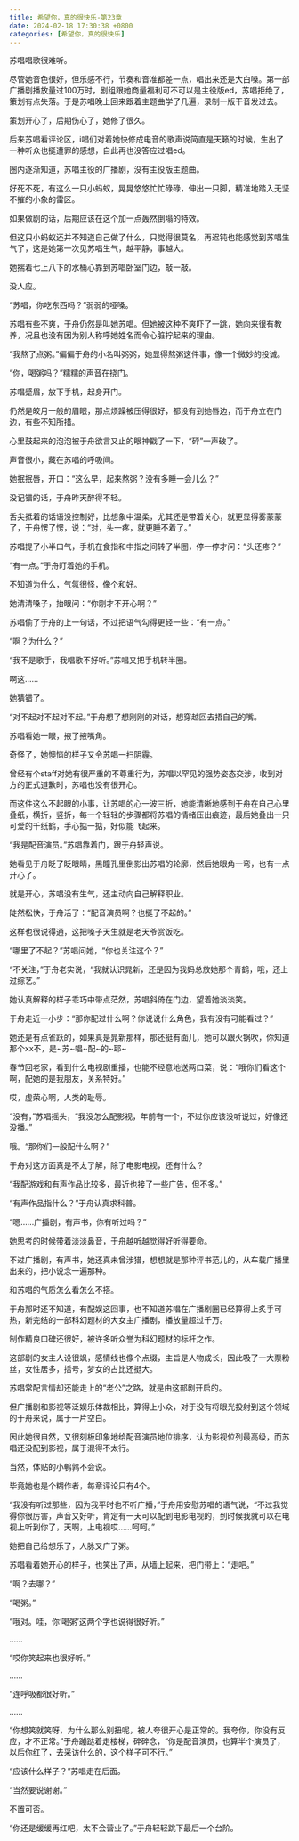 ```yaml
---
title: 希望你，真的很快乐-第23章
date: 2024-02-18 17:30:38 +0800
categories: [希望你，真的很快乐]
---
```


苏唱唱歌很难听。

尽管她音色很好，但乐感不行，节奏和音准都差一点，唱出来还是大白嗓。第一部广播剧播放量过100万时，剧组跟她商量福利可不可以是主役版ed，苏唱拒绝了，策划有点失落。于是苏唱晚上回来跟着主题曲学了几遍，录制一版干音发过去。

策划开心了，后期伤心了，她修了很久。

后来苏唱看评论区，i唱们对着她快修成电音的歌声说简直是天籁的时候，生出了一种听众也挺遭罪的感想，自此再也没答应过唱ed。

圈内逐渐知道，苏唱主役的广播剧，没有主役版主题曲。

好死不死，有这么一只小蚂蚁，晃晃悠悠忙忙碌碌，伸出一只脚，精准地踏入无坚不摧的小象的雷区。

如果做剧的话，后期应该在这个加一点轰然倒塌的特效。

但这只小蚂蚁还并不知道自己做了什么，只觉得很莫名，再迟钝也能感觉到苏唱生气了，这是她第一次见苏唱生气，越平静，事越大。

她揣着七上八下的水桶心靠到苏唱卧室门边，敲一敲。

没人应。

“苏唱，你吃东西吗？”弱弱的哑嗓。

苏唱有些不爽，于舟仍然是叫她苏唱。但她被这种不爽吓了一跳，她向来很有教养，况且也没有因为别人称呼她姓名而令心脏拧起来的理由。

“我熬了点粥。”偏偏于舟的小名叫粥粥，她显得熬粥这件事，像一个微妙的投诚。

“你，喝粥吗？”糯糯的声音在挠门。

苏唱蹙眉，放下手机，起身开门。

仍然是皎月一般的眉眼，那点烦躁被压得很好，都没有到她唇边，而于舟立在门边，有些不知所措。

心里鼓起来的泡泡被于舟欲言又止的眼神戳了一下，“砰”一声破了。

声音很小，藏在苏唱的呼吸间。

她抿抿唇，开口：“这么早，起来熬粥？没有多睡一会儿么？”

没记错的话，于舟昨天醉得不轻。

舌尖抵着的话语没控制好，比想象中温柔，尤其还是带着关心，就更显得雾蒙蒙了，于舟愣了愣，说：“对，头一疼，就更睡不着了。”

苏唱提了小半口气，手机在食指和中指之间转了半圈，停一停才问：“头还疼？”

“有一点。”于舟盯着她的手机。

不知道为什么，气氛很怪，像个和好。

她清清嗓子，抬眼问：“你刚才不开心啊？”

苏唱偷了于舟的上一句话，不过把语气勾得更轻一些：“有一点。”

“啊？为什么？”

“我不是歌手，我唱歌不好听。”苏唱又把手机转半圈。

啊这……

她猜错了。

“对不起对不起对不起。”于舟想了想刚刚的对话，想穿越回去捂自己的嘴。

苏唱看她一眼，掖了掖嘴角。

奇怪了，她懊恼的样子又令苏唱一扫阴霾。

曾经有个staff对她有很严重的不尊重行为，苏唱以罕见的强势姿态交涉，收到对方的正式道歉时，苏唱也没有很开心。

而这件这么不起眼的小事，让苏唱的心一波三折，她能清晰地感到于舟在自己心里叠纸，横折，竖折，每一个轻轻的步骤都将苏唱的情绪压出痕迹，最后她叠出一只可爱的千纸鹤，手心掂一掂，好似能飞起来。

“我是配音演员。”苏唱靠着门，跟于舟轻声说。

她看见于舟眨了眨眼睛，黑瞳孔里倒影出苏唱的轮廓，然后她眼角一弯，也有一点开心了。

就是开心，苏唱没有生气，还主动向自己解释职业。

陡然松快，于舟活了：“配音演员啊？也挺了不起的。”

这样也很说得通，这把嗓子天生就是老天爷赏饭吃。

“哪里了不起？”苏唱问她，“你也关注这个？”

“不关注，”于舟老实说，“我就认识晁新，还是因为我妈总放她那个青鹤，哦，还上过综艺。”

她认真解释的样子乖巧中带点茫然，苏唱斜倚在门边，望着她淡淡笑。

于舟走近一小步：“那你配过什么啊？你说说什么角色，我有没有可能看过？”

她还是有点雀跃的，如果真是晁新那样，那还挺有面儿，她可以跟火锅吹，你知道那个xx不，是~苏~唱~配~的~耶~

春节回老家，看到什么电视剧重播，也能不经意地送两口菜，说：“哦你们看这个啊，配她的是我朋友，关系特好。”

哎，虚荣心啊，人类的耻辱。

“没有，”苏唱摇头，“我没怎么配影视，年前有一个，不过你应该没听说过，好像还没播。”

哦。“那你们一般配什么啊？”

于舟对这方面真是不太了解，除了电影电视，还有什么？

“我配游戏和有声作品比较多，最近也接了一些广告，但不多。”

“有声作品指什么？”于舟认真求科普。

“嗯……广播剧，有声书，你有听过吗？”

她思考的时候带着淡淡鼻音，于舟越听越觉得好听得要命。

不过广播剧，有声书，她还真未曾涉猎，想想就是那种评书范儿的，从车载广播里出来的，把小说念一遍那种。

和苏唱的气质怎么看怎么不搭。

于舟那时还不知道，有配娱这回事，也不知道苏唱在广播剧圈已经算得上炙手可热，新完结的一部科幻题材的大女主广播剧，播放量超过千万。

制作精良口碑还很好，被许多听众誉为科幻题材的标杆之作。

这部剧的女主人设很飒，感情线也像个点缀，主旨是人物成长，因此吸了一大票粉丝，女性居多，括号，梦女的占比还挺大。

苏唱常配言情却还能走上的“老公”之路，就是由这部剧开启的。

但广播剧和影视等泛娱乐体裁相比，算得上小众，对于没有将眼光投射到这个领域的于舟来说，属于一片空白。

因此她很自然，又很刻板印象地给配音演员地位排序，认为影视位列最高级，而苏唱还没配到影视，属于混得不太行。

当然，体贴的小鹌鹑不会说。

毕竟她也是个糊作者，每章评论只有4个。

“我没有听过那些，因为我平时也不听广播，”于舟用安慰苏唱的语气说，“不过我觉得你很厉害，声音又好听，肯定有一天可以配到电影电视的，到时候我就可以在电视上听到你了，天啊，上电视哎……呵呵。”

她把自己给想乐了，人脉又广了粥。

苏唱看着她开心的样子，也笑出了声，从墙上起来，把门带上：“走吧。”

“啊？去哪？”

“喝粥。”

“哦对。哇，你‘喝粥’这两个字也说得很好听。”

……

“哎你笑起来也很好听。”

……

“连呼吸都很好听。”

……

“你想笑就笑呀，为什么那么别扭呢，被人夸很开心是正常的。我夸你，你没有反应，才不正常。”于舟蹦跶着走楼梯，碎碎念，“你是配音演员，也算半个演员了，以后你红了，去采访什么的，这个样子可不行。”

“应该什么样子？”苏唱走在后面。

“当然要说谢谢。”

不置可否。

“你还是缓缓再红吧，太不会营业了。”于舟轻轻跳下最后一个台阶。


